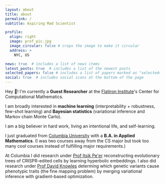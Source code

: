 ```yaml
---
layout: about
title: about
permalink: /
subtitle: Aspiring Mad Scientist

profile:
  align: right
  image: prof_pic.jpg
  image_circular: false # crops the image to make it circular
  address: >
    NYC, US

news: true  # includes a list of news items
latest_posts: true  # includes a list of the newest posts
selected_papers: false # includes a list of papers marked as "selected={true}"
social: true  # includes social icons at the bottom of the page
---
```


Hey :wave:! I'm currently a **Guest Researcher** at the [Flatiron Institute](https://www.simonsfoundation.org/flatiron/)'s Center for Computational Mathematics.

I am broadly interested in **machine learning** (interpretability + robustness, few-shot learning) and **Bayesian statistics** (variational inference and Markov chain Monte Carlo).

I am a big believer in hard work, living an intentional life, and self-learning.

I just graduated from [Columbia University](https://www.columbia.edu/) with a **B.A. in Applied Mathematics**. (I was two courses away from the CS major but took too many cool courses instead of fulfilling major requirements.)

At Columbia I did research under [Prof Itsik Pe'er](https://www.engineering.columbia.edu/faculty/itsik-peer) reconstructing evolutionary trees of CRISPR-edited cells by learning hyperbolic embeddings. I also did research under [Prof David Knowles](https://davidaknowles.github.io/) determing which genetic variants cause phenotypic traits (the fine mapping problem) by merging  variational inference with gradient-based optimization.